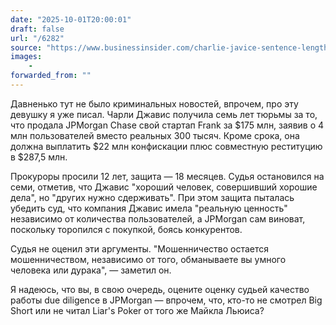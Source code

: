 ```yaml
---
date: "2025-10-01T20:00:01"
draft: false
url: "/6282"
source: "https://www.businessinsider.com/charlie-javice-sentence-length-fine-amount-defrauding-jpmorgan-chase-2025-9"
images:
    -
forwarded_from: ""
---
```


Давненько тут не было криминальных новостей, впрочем, про эту девушку я уже писал. Чарли Джавис получила семь лет тюрьмы за то, что продала JPMorgan Chase свой стартап Frank за $175 млн, заявив о 4 млн пользователей вместо реальных 300 тысяч. Кроме срока, она должна выплатить $22 млн конфискации плюс совместную реституцию в $287,5 млн.

Прокуроры просили 12 лет, защита — 18 месяцев. Судья остановился на семи, отметив, что Джавис "хороший человек, совершивший хорошие дела", но "других нужно сдерживать". При этом защита пыталась убедить суд, что компания Джавис имела "реальную ценность" независимо от количества пользователей, а JPMorgan сам виноват, поскольку торопился с покупкой, боясь конкурентов.

Судья не оценил эти аргументы. "Мошенничество остается мошенничеством, независимо от того, обманываете вы умного человека или дурака", — заметил он.

Я надеюсь, что вы, в свою очередь, оцените оценку судьей качество работы due diligence в JPMorgan — впрочем, что, кто-то не смотрел Big Short или не читал Liar's Poker от того же Майкла Льюиса?

